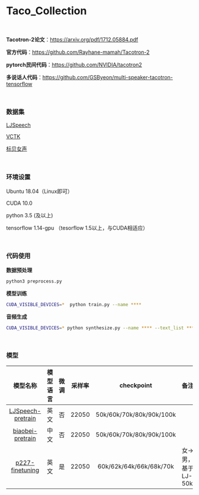 # Taco_Collection

<br/>

**Tacotron-2论文**：https://arxiv.org/pdf/1712.05884.pdf

**官方代码**：https://github.com/Rayhane-mamah/Tacotron-2

**pytorch民间代码**：https://github.com/NVIDIA/tacotron2  

**多说话人代码**：https://github.com/GSByeon/multi-speaker-tacotron-tensorflow

<br/>

### 数据集

[LJSpeech](https://keithito.com/LJ-Speech-Dataset/)

[VCTK](https://datashare.is.ed.ac.uk/handle/10283/2651)

[标贝女声](https://www.data-baker.com/open_source.html)

<br/>

### 环境设置

Ubuntu 18.04（Linux即可）

CUDA 10.0

python 3.5 (及以上)

tensorflow 1.14-gpu （tesorflow 1.5以上，与CUDA相适应）

<br/>

### 代码使用

**数据预处理**

```bash
python3 preprocess.py
```

**模型训练**

```bash
CUDA_VISIBLE_DEVICES=*  python train.py --name ****
```

**音频生成**

```bash
CUDA_VISIBLE_DEVICES=* python synthesize.py --name **** --text_list ****
```

<br/>

### 模型



|                           模型名称                           | 模型语言 | 微调 | 采样率 |        checkpoint        | 备注               |
| :----------------------------------------------------------: | :------: | :--: | :----: | :----------------------: | ------------------ |
| [LJSpeech-pretrain](https://pan.baidu.com/s/16aqMgvp4oe2Fmamt3iS-Og ) |   英文   |  否  | 22050  | 50k/60k/70k/80k/90k/100k |                    |
| [biaobei-pretrain](https://pan.baidu.com/s/1lR2V244ttNn9jUVPckteAQ) |   中文   |  否  | 22050  | 50k/60k/70k/80k/90k/100k |                    |
| [p227-finetuning](https://pan.baidu.com/s/1LuStKn9OhXtj32LRvRDG5w) |   英文   |  是  | 22050  | 60k/62k/64k/66k/68k/70k  | 女->男，基于LJ-50k |





